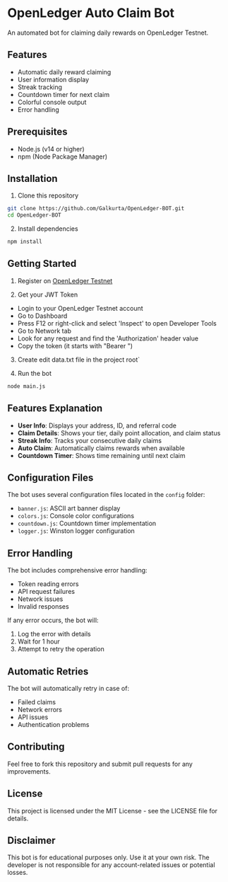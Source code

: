 # OpenLedger Auto Claim Bot

An automated bot for claiming daily rewards on OpenLedger Testnet.

## Features

- Automatic daily reward claiming
- User information display
- Streak tracking
- Countdown timer for next claim
- Colorful console output
- Error handling

## Prerequisites

- Node.js (v14 or higher)
- npm (Node Package Manager)

## Installation

1. Clone this repository

```bash
git clone https://github.com/Galkurta/OpenLedger-BOT.git
cd OpenLedger-BOT
```

2. Install dependencies

```bash
npm install
```

## Getting Started

1. Register on [OpenLedger Testnet](https://testnet.openledger.xyz/?referral_code=2du2b3wjeu)

2. Get your JWT Token

- Login to your OpenLedger Testnet account
- Go to Dashboard
- Press F12 or right-click and select 'Inspect' to open Developer Tools
- Go to Network tab
- Look for any request and find the 'Authorization' header value
- Copy the token (it starts with "Bearer ")

3. Create edit data.txt file in the project root`

4. Run the bot

```bash
node main.js
```

## Features Explanation

- **User Info**: Displays your address, ID, and referral code
- **Claim Details**: Shows your tier, daily point allocation, and claim status
- **Streak Info**: Tracks your consecutive daily claims
- **Auto Claim**: Automatically claims rewards when available
- **Countdown Timer**: Shows time remaining until next claim

## Configuration Files

The bot uses several configuration files located in the `config` folder:

- `banner.js`: ASCII art banner display
- `colors.js`: Console color configurations
- `countdown.js`: Countdown timer implementation
- `logger.js`: Winston logger configuration

## Error Handling

The bot includes comprehensive error handling:

- Token reading errors
- API request failures
- Network issues
- Invalid responses

If any error occurs, the bot will:

1. Log the error with details
2. Wait for 1 hour
3. Attempt to retry the operation

## Automatic Retries

The bot will automatically retry in case of:

- Failed claims
- Network errors
- API issues
- Authentication problems

## Contributing

Feel free to fork this repository and submit pull requests for any improvements.

## License

This project is licensed under the MIT License - see the LICENSE file for details.

## Disclaimer

This bot is for educational purposes only. Use it at your own risk. The developer is not responsible for any account-related issues or potential losses.
